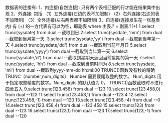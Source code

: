 数据表的连接有:
1、内连接(自然连接): 只有两个表相匹配的行才能在结果集中出现
2、外连接: 包括
（1）左外连接(左边的表不加限制)
（2）右外连接(右边的表不加限制)
（3）全外连接(左右两表都不加限制)
3、自连接(连接发生在一张基表内)
有 (+) 的一方代表有可以为空，即副表 where 主表.? = 副表.?(+)
1.select trunc(sysdate) from dual --截取到日
2.select trunc(sysdate, 'mm') from dual --截取到当月第一天.
3.select trunc(sysdate,'yy') from dual --截取到当年第一天
4.select trunc(sysdate,'dd') from dual --截取到当前年月日
5.select trunc(sysdate,'yyyy') from dual --截取到当年第一天
6.select trunc(sysdate,'d') from dual --截取到星期天返回当前星期的第一天
7.select trunc(sysdate, 'hh') from dual --截取到当前时间为
8.select trunc(sysdate, 'mi') from dual --截取到yyyy-mm-dd hh:mi:00 TRUNC()函数没有秒的精确
TRUNC（number,num_digits） 
Number 需要截尾取整的数字。 
Num_digits 用于指定取整精度的数字。Num_digits 的默认值为 0。
TRUNC()函数截取时不进行四舍五入
9.select trunc(123.458) from dual --123
10.select trunc(123.458,0) from dual --123
11.select trunc(123.458,1) from dual --123.4
12.select trunc(123.458,-1) from dual --120
13.select trunc(123.458,-4) from dual --0
14.select trunc(123.458,4) from dual --123.458
15.select trunc(123) from dual --123
16.select trunc(123,1) from dual --123
17.select trunc(123,-1) from dual --120
